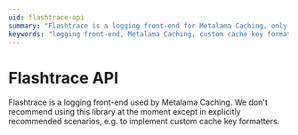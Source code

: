 ```yaml
---
uid: flashtrace-api
summary: "Flashtrace is a logging front-end for Metalama Caching, only recommended for specific scenarios like custom cache key formatters."
keywords: "logging front-end, Metalama Caching, custom cache key formatters, Flashtrace API, .NET, specific scenarios, recommended usage, library, implementation, key formatters"
---
```


# Flashtrace API

Flashtrace is a logging front-end used by Metalama Caching. We don't recommend using this library at the moment except in explicitly recommended scenarios, e.g. to implement custom cache key formatters.


